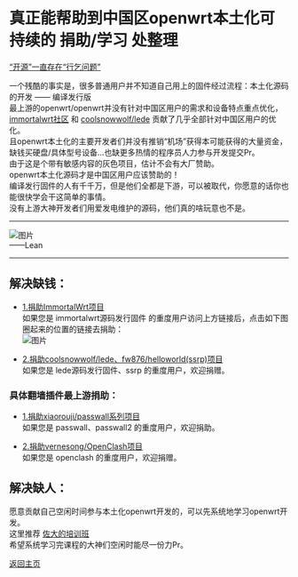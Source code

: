 # 真正能帮助到中国区openwrt本土化可持续的 捐助/学习 处整理               

[“开源”一直存在“行乞问题”](https://weibo.com/ttarticle/p/show?id=2309404761731334537337)         

一个残酷的事实是，很多普通用户并不知道自己用上的固件经过流程：本土化源码的开发 —— 编译发行版              
最上游的openwrt/openwrt并没有针对中国区用户的需求和设备特点重点优化，[immortalwrt社区](https://github.com/immortalwrt) 和 [coolsnowwolf/lede](https://github.com/coolsnowwolf/lede) 贡献了几乎全部针对中国区用户的优化。            
且openwrt本土化的主要开发者们并没有推销“机场”获得本可能获得的大量资金，缺钱买硬盘/具体型号设备...也缺更多热情的程序员人力参与开发提交Pr。            
由于这是个带有敏感内容的灰色项目，估计不会有大厂赞助。                   
openwrt本土化源码才是中国区用户应该赞助的！          
编译发行固件的人有千千万，但是他们全都是下游，可以被取代，你愿意的话你也能很快学会干这简单的事情。             
没有上游大神开发者们用爱发电维护的源码，他们真的啥玩意也不是。              

------------------------------------------------------               
![图片](https://user-images.githubusercontent.com/73426989/165127284-c6fe7278-f320-40ae-9df0-44986714128c.png)           
——Lean             

------------------------------------------------------      

## 解决缺钱： 

* [1.捐助ImmortalWrt项目](https://github.com/1715173329)                                   
如果您是 immortalwrt源码发行固件 的重度用户访问上方链接后，点击如下图圈起来的位置的链接去捐助：         
![图片](https://user-images.githubusercontent.com/73426989/165130064-f21e2cfa-e855-4f00-919a-168326a25049.png)      

* [2.捐助coolsnowwolf/lede、fw876/helloworld(ssrp)项目](https://github.com/coolsnowwolf/lede#%E6%8D%90%E8%B4%88)               
如果您是 lede源码发行固件、ssrp 的重度用户，欢迎捐赠。             

### 具体翻墙插件最上游捐助：         

* [1.捐助xiaorouji/passwall系列项目](https://github.com/xiaorouji)       
如果您是 passwall、passwall2 的重度用户，欢迎捐助。     

* [2.捐助vernesong/OpenClash项目](https://github.com/vernesong/OpenClash#%E8%AF%B7%E4%BD%9C%E8%80%85%E5%96%9D%E6%9D%AF%E5%92%96%E5%95%A1)        
如果您是 openclash 的重度用户，欢迎捐赠。    

## 解决缺人：             

愿意贡献自己空闲时间参与本土化openwrt开发的，可以先系统地学习openwrt开发。     
这里推荐 [佐大的培训班](https://forgotfun.org/2018/04/openwrt-training-2018.html)                
希望系统学习完课程的大神们空闲时能尽一份力Pr。                


[返回主页](../README.md)     
